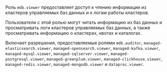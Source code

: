 Роль `mdb.viewer` предоставляет доступ к чтению информации из кластеров управляемых баз данных и к логам работы кластеров.

Пользователи с этой ролью могут читать информацию из баз данных и просматривать логи кластеров управляемых баз данных, а также просматривать информацию о кластерах, квотах и каталогах.

Включает разрешения, предоставляемые ролями `mdb.auditor`, `managed-elasticsearch.viewer`, `managed-opensearch.viewer`, `managed-kafka.viewer`, `managed-mysql.viewer`, `managed-sqlserver.viewer`, `managed-postgresql.viewer`, `managed-greenplum.viewer`, `managed-clickhouse.viewer`, `managed-redis.viewer`, `managed-mongodb.viewer` и `dataproc.viewer`.